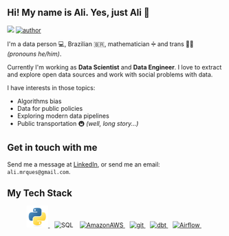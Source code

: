 ## Hi! My name is Ali. Yes, just Ali 🤏

![](https://komarev.com/ghpvc/?username=alimarques)
[![author](https://img.shields.io/badge/author-Ali_Marques-orange.svg)](https://www.linkedin.com/in/ali-marques/)

I'm a data person 💻, Brazilian 🇧🇷, mathematician ➗ and trans 🏳️‍⚧️ *(pronouns he/him)*.

Currently I'm working as **Data Scientist** and **Data Engineer**. I love to extract and explore open data sources and work with social problems with data.

I have interests in those topics:
- Algorithms bias
- Data for public policies
- Exploring modern data pipelines
- Public transportation 🚇 *(well, long story...)*

## Get in touch with me 
Send me a message at [LinkedIn](https://www.linkedin.com/in/ali-marques/), or send me an email: `ali.mrques@gmail.com`.

## My Tech Stack
<p align="center">
  <a href="https://www.python.org" target="_blank"> <img src="https://raw.githubusercontent.com/devicons/devicon/master/icons/python/python-original.svg" alt="python" width="50" height="50"/> </a> &ensp;
  <a target="_blank"> <img src="https://static-00.iconduck.com/assets.00/sql-database-generic-icon-760x1024-z6gbzcs2.png" alt="SQL" width="40" height="50"/> </a> &ensp;
  <a href="https://aws.amazon.com/" target="_blank"> <img src="https://upload.wikimedia.org/wikipedia/commons/thumb/9/93/Amazon_Web_Services_Logo.svg/1280px-Amazon_Web_Services_Logo.svg.png" alt="AmazonAWS" width="80" height="50"/> </a> &ensp;
	<a href="https://git-scm.com/" target="_blank"> <img src="https://www.vectorlogo.zone/logos/git-scm/git-scm-icon.svg" alt="git" width="50" height="50"/> </a> &ensp;
  <a href="https://www.getdbt.com/" target="_blank"> <img src="https://seeklogo.com/images/D/dbt-logo-E4B0ED72A2-seeklogo.com.png" alt="dbt" width="120" height="50"/> </a> &ensp;
  <a href="https://airflow.apache.org/" target="_blank"> <img src="https://airflow.apache.org/docs/apache-airflow/2.3.2/_images/pin_large.png" alt="Airflow" width="50" height="50"/> </a> &ensp;
    </p>
